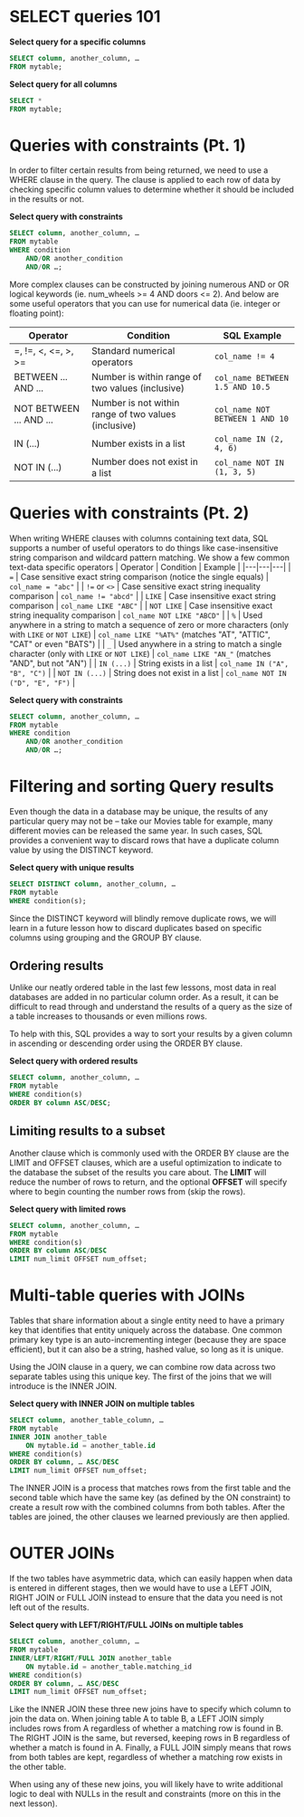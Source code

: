 # SELECT queries 101

**Select query for a specific columns**
```sql
SELECT column, another_column, …
FROM mytable;
```

**Select query for all columns**
```sql
SELECT * 
FROM mytable;
```

# Queries with constraints (Pt. 1)
In order to filter certain results from being returned, we need to use a WHERE clause in the query. The clause is applied to each row of data by checking specific column values to determine whether it should be included in the results or not.

**Select query with constraints**
```sql
SELECT column, another_column, …
FROM mytable
WHERE condition
    AND/OR another_condition
    AND/OR …;
```

More complex clauses can be constructed by joining numerous AND or OR logical keywords (ie. num_wheels >= 4 AND doors <= 2). And below are some useful operators that you can use for numerical data (ie. integer or floating point):

| Operator           | Condition                                         | SQL Example                   |
|--------------------|---------------------------------------------------|-------------------------------|
| =, !=, <, <=, >, >= | Standard numerical operators                      | `col_name != 4`               |
| BETWEEN ... AND ... | Number is within range of two values (inclusive)  | `col_name BETWEEN 1.5 AND 10.5` |
| NOT BETWEEN ... AND ... | Number is not within range of two values (inclusive) | `col_name NOT BETWEEN 1 AND 10` |
| IN (...)           | Number exists in a list                           | `col_name IN (2, 4, 6)`       |
| NOT IN (...)       | Number does not exist in a list                   | `col_name NOT IN (1, 3, 5)`   |

# Queries with constraints (Pt. 2)
When writing WHERE clauses with columns containing text data, SQL supports a number of useful operators to do things like case-insensitive string comparison and wildcard pattern matching. We show a few common text-data specific operators
| Operator | Condition | Example |
|---|---|---|
| `=` | Case sensitive exact string comparison (notice the single equals) | `col_name = "abc"` |
| `!=` or `<>` | Case sensitive exact string inequality comparison | `col_name != "abcd"` |
| `LIKE` | Case insensitive exact string comparison | `col_name LIKE "ABC"` |
| `NOT LIKE` | Case insensitive exact string inequality comparison | `col_name NOT LIKE "ABCD"` |
| `%` | Used anywhere in a string to match a sequence of zero or more characters (only with `LIKE` or `NOT LIKE`) | `col_name LIKE "%AT%"` (matches "AT", "ATTIC", "CAT" or even "BATS") |
| `_` | Used anywhere in a string to match a single character (only with `LIKE` or `NOT LIKE`) | `col_name LIKE "AN_"` (matches "AND", but not "AN") |
| `IN (...)` | String exists in a list | `col_name IN ("A", "B", "C")` |
| `NOT IN (...)` | String does not exist in a list | `col_name NOT IN ("D", "E", "F")` |

**Select query with constraints**
```sql
SELECT column, another_column, …
FROM mytable
WHERE condition
    AND/OR another_condition
    AND/OR …;
```

# Filtering and sorting Query results
Even though the data in a database may be unique, the results of any particular query may not be – take our Movies table for example, many different movies can be released the same year. In such cases, SQL provides a convenient way to discard rows that have a duplicate column value by using the DISTINCT keyword.

**Select query with unique results**
```sql
SELECT DISTINCT column, another_column, …
FROM mytable
WHERE condition(s);
```
Since the DISTINCT keyword will blindly remove duplicate rows, we will learn in a future lesson how to discard duplicates based on specific columns using grouping and the GROUP BY clause.

## Ordering results

Unlike our neatly ordered table in the last few lessons, most data in real databases are added in no particular column order. As a result, it can be difficult to read through and understand the results of a query as the size of a table increases to thousands or even millions rows.

To help with this, SQL provides a way to sort your results by a given column in ascending or descending order using the ORDER BY clause.

**Select query with ordered results**
```sql
SELECT column, another_column, …
FROM mytable
WHERE condition(s)
ORDER BY column ASC/DESC;
```

## Limiting results to a subset
Another clause which is commonly used with the ORDER BY clause are the LIMIT and OFFSET clauses, which are a useful optimization to indicate to the database the subset of the results you care about.
The **LIMIT** will reduce the number of rows to return, and the optional **OFFSET** will specify where to begin counting the number rows from (skip the rows).

**Select query with limited rows**
```sql
SELECT column, another_column, …
FROM mytable
WHERE condition(s)
ORDER BY column ASC/DESC
LIMIT num_limit OFFSET num_offset;
```

# Multi-table queries with JOINs
Tables that share information about a single entity need to have a primary key that identifies that entity uniquely across the database. One common primary key type is an auto-incrementing integer (because they are space efficient), but it can also be a string, hashed value, so long as it is unique.

Using the JOIN clause in a query, we can combine row data across two separate tables using this unique key. The first of the joins that we will introduce is the INNER JOIN.

**Select query with INNER JOIN on multiple tables**
```sql
SELECT column, another_table_column, …
FROM mytable
INNER JOIN another_table 
    ON mytable.id = another_table.id
WHERE condition(s)
ORDER BY column, … ASC/DESC
LIMIT num_limit OFFSET num_offset;
```

The INNER JOIN is a process that matches rows from the first table and the second table which have the same key (as defined by the ON constraint) to create a result row with the combined columns from both tables. After the tables are joined, the other clauses we learned previously are then applied.

# OUTER JOINs
If the two tables have asymmetric data, which can easily happen when data is entered in different stages, then we would have to use a LEFT JOIN, RIGHT JOIN or FULL JOIN instead to ensure that the data you need is not left out of the results.

**Select query with LEFT/RIGHT/FULL JOINs on multiple tables**
```sql
SELECT column, another_column, …
FROM mytable
INNER/LEFT/RIGHT/FULL JOIN another_table 
    ON mytable.id = another_table.matching_id
WHERE condition(s)
ORDER BY column, … ASC/DESC
LIMIT num_limit OFFSET num_offset;
```

Like the INNER JOIN these three new joins have to specify which column to join the data on.
When joining table A to table B, a LEFT JOIN simply includes rows from A regardless of whether a matching row is found in B. The RIGHT JOIN is the same, but reversed, keeping rows in B regardless of whether a match is found in A. Finally, a FULL JOIN simply means that rows from both tables are kept, regardless of whether a matching row exists in the other table.

When using any of these new joins, you will likely have to write additional logic to deal with NULLs in the result and constraints (more on this in the next lesson).